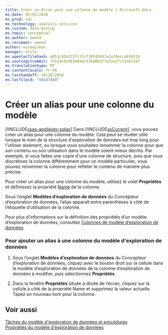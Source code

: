 ```yaml
---
title: Créer un Alias pour une colonne de modèle | Microsoft Docs
ms.date: 05/01/2018
ms.prod: sql
ms.technology: analysis-services
ms.custom: data-mining
ms.topic: conceptual
ms.author: owend
ms.reviewer: owend
author: minewiskan
manager: kfile
ms.openlocfilehash: e051c454223fc7fc710f45b97a1a76ecceb10f2b
ms.sourcegitcommit: 7fe14c61083684dc576d88377e32e2fc315b7107
ms.translationtype: MT
ms.contentlocale: fr-FR
ms.lasthandoff: 10/26/2018
ms.locfileid: "50147444"
---
```

# <a name="create-an-alias-for-a-model-column"></a>Créer un alias pour une colonne du modèle
[!INCLUDE[ssas-appliesto-sqlas](../../includes/ssas-appliesto-sqlas.md)]
  Dans [!INCLUDE[ssCurrent](../../includes/sscurrent-md.md)], vous pouvez créer un alias pour une colonne du modèle. Cela peut se révéler utile lorsque le nom de la structure d'exploration de données est trop long pour l'utiliser aisément, ou lorsque vous souhaitez renommer la colonne pour que son contenu ou son utilisation dans le modèle soient mieux décrits. Par exemple, si vous faites une copie d'une colonne de structure, puis que vous discrétisez la colonne différemment pour un modèle particulier, vous pouvez renommer la colonne pour refléter le contenu de manière plus précise.  
  
 Pour créer un alias pour une colonne du modèle, utilisez le volet **Propriétés** et définissez la propriété [Name](https://docs.microsoft.com/bi-reference/assl/properties/name-element-assl) de la colonne.  
  
 Sous l’onglet **Modèles d’exploration de données** du Concepteur d’exploration de données, l’alias apparaît entre parenthèses à côté de l’étiquette d’utilisation de la colonne.  
  
 Pour plus d’informations sur la définition des propriétés d’un modèle d’exploration de données, consultez [Colonnes de modèle d’exploration de données](../../analysis-services/data-mining/mining-model-columns.md).  
  
### <a name="to-add-an-alias-to-a-mining-model-column"></a>Pour ajouter un alias à une colonne du modèle d'exploration de données  
  
1.  Sous l’onglet **Modèles d’exploration de données** du Concepteur d’exploration de données, cliquez avec le bouton droit sur la cellule dans le modèle d’exploration de données de la colonne d’exploration de données à modifier, puis sélectionnez **Propriétés**.  
  
2.  Dans la fenêtre **Propriétés** située à droite de l’écran, cliquez sur la cellule à côté de la propriété Name et supprimez la valeur actuelle. Tapez un nouveau nom pour la colonne.  
  
## <a name="see-also"></a>Voir aussi  
 [Tâches du modèle d'exploration de données et procédures](../../analysis-services/data-mining/mining-model-tasks-and-how-tos.md)   
 [Propriétés du modèle d'exploration de données](../../analysis-services/data-mining/mining-model-properties.md)  
  
  

